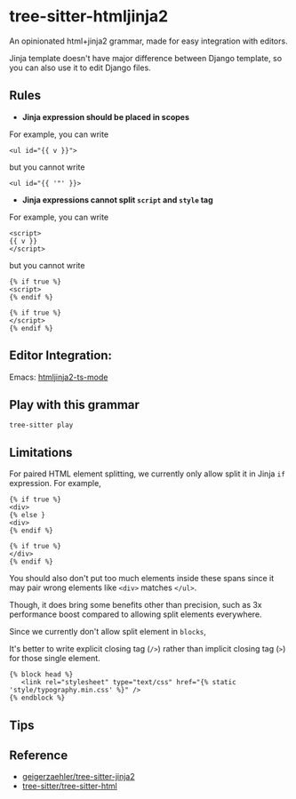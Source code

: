 # tree-sitter-htmljinja2

An opinionated html+jinja2 grammar, made for easy integration with editors.

Jinja template doesn't have major difference between Django template, so you can
also use it to edit Django files.

## Rules

- **Jinja expression should be placed in scopes**

For example, you can write 

```jinja
<ul id="{{ v }}">
```

but you cannot write

```jinja
<ul id="{{ '"' }}>
```

- **Jinja expressions cannot split `script` and `style` tag**

For example, you can write

```jinja
<script>
{{ v }}
</script>
```

but you cannot write

```jinja
{% if true %}
<script>
{% endif %}

{% if true %}
</script>
{% endif %}
```

## Editor Integration:

Emacs: [htmljinja2-ts-mode](https://codeberg.org/meow_king/htmljinja2-ts-mode)

## Play with this grammar

```
tree-sitter play
```

## Limitations

For paired HTML element splitting, we currently only allow split it in Jinja `if`
expression. For example,

```jinja
{% if true %}
<div>
{% else }
<div>
{% endif %}

{% if true %}
</div>
{% endif %}
```

You should also don't put too much elements inside these spans since it may pair wrong
elements like `<div>` matches `</ul>`.

Though, it does bring some benefits other than precision, such as 3x performance boost
compared to allowing split elements everywhere.

Since we currently don't allow split element in `blocks`,

It's better to write explicit closing tag (`/>`) rather than implicit closing tag (`>`)
for those single element.

```django
{% block head %}
   <link rel="stylesheet" type="text/css" href="{% static 'style/typography.min.css' %}" />
{% endblock %}
```



## Tips



## Reference

- [geigerzaehler/tree-sitter-jinja2](https://github.com/geigerzaehler/tree-sitter-jinja2)
- [tree-sitter/tree-sitter-html](https://github.com/tree-sitter/tree-sitter-html)



